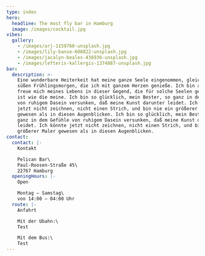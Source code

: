 ```yaml
---
type: index
hero:
  headline: The most fly bar in Hamburg
  image: /images/cocktail.jpg
vibes:
  gallery:
    - /images/arj-1159760-unsplash.jpg
    - /images/lily-banse-608822-unsplash.jpg
    - /images/jacalyn-beales-436936-unsplash.jpg
    - /images/lefteris-kallergis-1374887-unsplash.jpg
bar:
  description: >-
    Eine wunderbare Heiterkeit hat meine ganze Seele eingenommen, gleich den
    süßen Frühlingsmorgen, die ich mit ganzem Herzen genieße. Ich bin allein und
    freue mich meines Lebens in dieser Gegend, die für solche Seelen geschaffen
    ist wie die meine. Ich bin so glücklich, mein Bester, so ganz in dem Gefühle
    von ruhigem Dasein versunken, daß meine Kunst darunter leidet. Ich könnte
    jetzt nicht zeichnen, nicht einen Strich, und bin nie ein größerer Maler
    gewesen als in diesen Augenblicken. Ich bin so glücklich, mein Bester, so
    ganz in dem Gefühle von ruhigem Dasein versunken, daß meine Kunst darunter
    leidet. Ich könnte jetzt nicht zeichnen, nicht einen Strich, und bin nie ein
    größerer Maler gewesen als in diesen Augenblicken.
contact:
  contact: |-
    Kontakt

    Pelican Bar\
    Paul-Roosen-Straße 45\
    22767 Hamburg
  openingHours: |-
    Open

    Montag – Samstag\
    von 14:00 – 04:00 Uhr
  route: |-
    Anfahrt

    Mit der Ubahn:\
    Test

    Mit dem Bus:\
    Test
---
```


